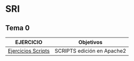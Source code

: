 # SRI
## Tema 0
| EJERCICIO | Objetivos |
| --- | --- |
| [Ejercicios Scripts](https://github.com/laviro98/SRI/blob/main/Ejercicios_scripts/Procedimiento.md) | SCRIPTS edición en Apache2 |

